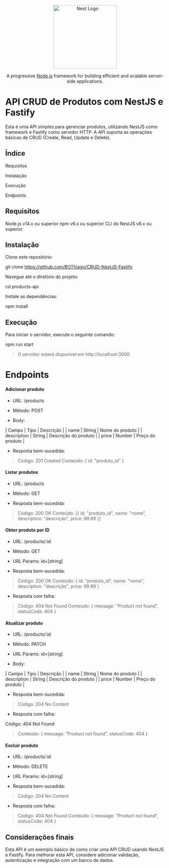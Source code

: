 <p align="center">
  <a href="http://nestjs.com/" target="blank"><img src="https://nestjs.com/img/logo-small.svg" width="200" alt="Nest Logo" /></a>
</p>

[circleci-image]: https://img.shields.io/circleci/build/github/nestjs/nest/master?token=abc123def456
[circleci-url]: https://circleci.com/gh/nestjs/nest

  <p align="center">A progressive <a href="http://nodejs.org" target="_blank">Node.js</a> framework for building efficient and scalable server-side applications.</p>
    <p align="center">

  <!--[![Backers on Open Collective](https://opencollective.com/nest/backers/badge.svg)](https://opencollective.com/nest#backer)
  [![Sponsors on Open Collective](https://opencollective.com/nest/sponsors/badge.svg)](https://opencollective.com/nest#sponsor)-->

# API CRUD de Produtos com NestJS e Fastify

Esta é uma API simples para gerenciar produtos, utilizando NestJS como framework e Fastify como servidor HTTP. A API suporta as operações básicas de CRUD (Create, Read, Update e Delete).

## Índice

Requisitos

Instalação

Execução

Endpoints

## Requisitos

Node.js v14.x ou superior
npm v6.x ou superior
CLI do NestJS v8.x ou superior

## Instalação

Clone este repositório:

git clone https://github.com/BOThiago/CRUD-NestJS-Fastify

Navegue até o diretório do projeto:

cd products-api

Instale as dependências:

npm install

## Execução

Para iniciar o servidor, execute o seguinte comando:

npm run start

> O servidor estará disponível em http://localhost:3000.

# Endpoints

#### Adicionar produto

- URL: /products

- Método: POST

- Body:

| Campo | Tipo | Descrição |
| name | String | Nome do produto |
| description | String | Descrição do produto |
| price | Number | Preço do produto |

- Resposta bem-sucedida:

> Código: 201 Created
> Conteúdo: { id: "produto_id" }

#### Listar produtos

- URL: /products

- Método: GET

* Resposta bem-sucedida:

> Código: 200 OK
> Conteúdo: [{ id: "produto_id", name: "nome", description: "descrição", price: 99.99 }]

#### Obter produto por ID

- URL: /products/:id

- Método: GET

- URL Params: id=[string]

* Resposta bem-sucedida:

> Código: 200 OK
> Conteúdo: { id: "produto_id", name: "nome", description: "descrição", price: 99.99 }

- Resposta com falha:

> Código: 404 Not Found
> Conteúdo: { message: "Product not found", statusCode: 404 }

#### Atualizar produto

- URL: /products/:id

- Método: PATCH

- URL Params: id=[string]

- Body:

| Campo | Tipo | Descrição |
| name | String | Nome do produto |
| description | String | Descrição do produto |
| price | Number | Preço do produto |

- Resposta bem-sucedida:

> Código: 204 No Content

- Resposta com falha:

Código: 404 Not Found

> Conteúdo: { message: "Product not found", statusCode: 404 }

#### Excluir produto

- URL: /products/:id

- Método: DELETE

- URL Params: id=[string]

* Resposta bem-sucedida:

> Código: 204 No Content

- Resposta com falha:

> Código: 404 Not Found
> Conteúdo: { message: "Product not found", statusCode: 404 }

## Considerações finais

Esta API é um exemplo básico de como criar uma API CRUD usando NestJS e Fastify. Para melhorar esta API, considere adicionar validação, autenticação e integração com um banco de dados.
